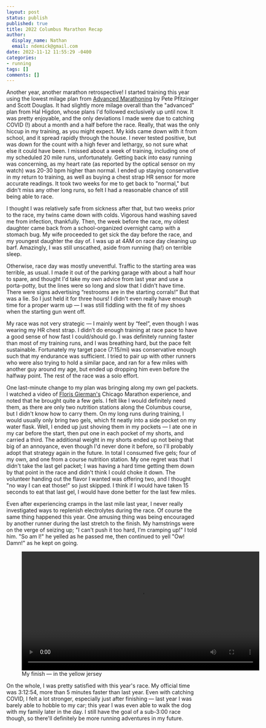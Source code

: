 ```yaml
---
layout: post
status: publish
published: true
title: 2022 Columbus Marathon Recap
author:
  display_name: Nathan
  email: ndemick@gmail.com
date: 2022-11-12 11:55:29 -0400
categories:
- running
tags: []
comments: []
---
```


Another year, another marathon retrospective! I started training this year using the lowest milage plan from
[Advanced Marathoning](https://archive.org/details/advancedmarathon0000pfit_n3u7) by Pete Pfitzinger and Scott Douglas. It had slightly more milage
overall than the "advanced" plan from Hal Higdon, whose plans I'd followed exclusively up until now. It was pretty enjoyable, and the only deviations I
made were due to catching COVID (!) about a month and a half before the race. Really, that was the only hiccup in my training, as you might expect.
My kids came down with it from school, and it spread rapidly through the house. I never tested positive, but was down for the count with a high fever
and lethargy, so not sure what else it could have been. I missed about a week of training, including one of my scheduled 20 mile runs, unfortunately.
Getting back into easy running was concerning, as my heart rate (as reported by the optical sensor on my watch) was 20-30 bpm higher than normal. I
ended up staying conservative in my return to training, as well as buying a chest strap HR sensor for more accurate readings. It took two weeks for
me to get back to "normal," but didn't miss any other long runs, so felt I had a reasonable chance of still being able to race.

I thought I was relatively safe from sickness after that, but two weeks prior to the race, my twins came down with colds. Vigorous hand washing saved
me from infection, thankfully. Then, the week before the race, my oldest daughter came back from a school-organized overnight camp with a stomach bug.
My wife proceeded to get sick the day before the race, and my youngest daughter the day of. I was up at 4AM on race day cleaning up barf. Amazingly,
I was still unscathed, aside from running (ha!) on terrible sleep.

Otherwise, race day was mostly uneventful. Traffic to the starting area was terrible, as usual. I made it out of the parking garage with about a half
hour to spare, and thought I'd take my own advice from last year and use a porta-potty, but the lines were so long and slow that I didn't have time.
There were signs advertising “restrooms are in the starting corrals!” But that was a lie. So I just held it for three hours! I didn't even really
have enough time for a proper warm up &mdash; I was still fiddling with the fit of my shoes when the starting gun went off.

My race was not very strategic — I mainly went by “feel”, even though I was wearing my HR chest strap. I didn’t do enough training at race pace
to have a good sense of how fast I could/should go. I was definitely running faster than most of my training runs, and I was breathing hard, but
the pace felt sustainable. Fortunately my target pace (7:15/mi) was conservative enough such that my endurance was sufficient. I tried
to pair up with other runners who were also trying to hold a similar pace, and ran for a few miles with another guy around my age, but ended up
dropping him even before the halfway point. The rest of the race was a solo effort.

One last-minute change to my plan was bringing along my own gel packets. I watched a video of [Floris Gierman's](https://www.youtube.com/c/FlorisGierman)
Chicago Marathon experience, and noted that he brought quite a few gels. I felt like I would definitely need them, as there are only
two nutrition stations along the Columbus course, but I didn't know how to carry them. On my long runs during training, I would usually only
bring two gels, which fit neatly into a side pocket on my water flask. Well, I ended up just shoving them in my pockets &mdash; I ate one in my car
before the start, then put one in each pocket of my shorts, and carried a third. The additional weight in my shorts ended up not being that big of
an annoyance, even though I'd never done it before, so I'll probably adopt that strategy again in the future. In total I consumed five gels; four
of my own, and one from a course nutrition station. My one regret was that I didn't take the last gel packet; I was having a hard time getting them
down by that point in the race and didn't think I could choke it down. The volunteer handing out the flavor I wanted was offering two, and I
thought "no way I can eat those!" so just skipped. I think if I would have taken 15 seconds to eat that last gel, I would have done better for the
last few miles.

Even after experiencing cramps in the last mile last year, I never really investigated ways to replenish electrolytes during the race. Of course
the same thing happened this year. One amusing thing was being encouraged by another runner during the last stretch to the finish. My hamstrings
were on the verge of seizing up; "I can't push it too hard, I'm cramping up!" I told him. "So am I!" he yelled as he passed me, then continued to
yell "Ow! Damn!" as he kept on going.

<figure>
  <video controls width="620">
    <source src="/assets/uploads/2022/12/race_finish.mp4" type="video/mp4">
  </video>
  <figcaption>My finish &mdash; in the yellow jersey</figcaption>
</figure>

On the whole, I was pretty satisfied with this year's race. My official time was 3:12:54, more than 5 minutes faster than last year. Even with
catching COVID, I felt a lot stronger, especially just after finishing &mdash; last year I was barely able to hobble to my car; this year I was
even able to walk the dog with my family later in the day. I still have the goal of a sub-3:00 race though, so there'll definitely be more running
adventures in my future.
